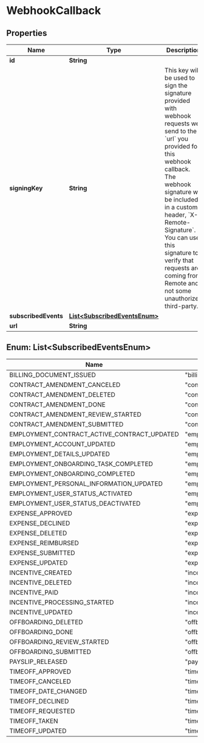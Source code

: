 

# WebhookCallback


## Properties

| Name | Type | Description | Notes |
|------------ | ------------- | ------------- | -------------|
|**id** | **String** |  |  |
|**signingKey** | **String** | This key will be used to sign the signature provided with webhook requests we send to the &#x60;url&#x60; you provided for this webhook callback.  The webhook signature will be included in a custom header, &#x60;X-Remote-Signature&#x60;. You can use this signature to verify that requests are coming from Remote and not some unauthorized third-party.  |  [optional] |
|**subscribedEvents** | [**List&lt;SubscribedEventsEnum&gt;**](#List&lt;SubscribedEventsEnum&gt;) |  |  [optional] |
|**url** | **String** |  |  |



## Enum: List&lt;SubscribedEventsEnum&gt;

| Name | Value |
|---- | -----|
| BILLING_DOCUMENT_ISSUED | &quot;billing_document.issued&quot; |
| CONTRACT_AMENDMENT_CANCELED | &quot;contract_amendment.canceled&quot; |
| CONTRACT_AMENDMENT_DELETED | &quot;contract_amendment.deleted&quot; |
| CONTRACT_AMENDMENT_DONE | &quot;contract_amendment.done&quot; |
| CONTRACT_AMENDMENT_REVIEW_STARTED | &quot;contract_amendment.review_started&quot; |
| CONTRACT_AMENDMENT_SUBMITTED | &quot;contract_amendment.submitted&quot; |
| EMPLOYMENT_CONTRACT_ACTIVE_CONTRACT_UPDATED | &quot;employment_contract.active_contract_updated&quot; |
| EMPLOYMENT_ACCOUNT_UPDATED | &quot;employment.account.updated&quot; |
| EMPLOYMENT_DETAILS_UPDATED | &quot;employment.details.updated&quot; |
| EMPLOYMENT_ONBOARDING_TASK_COMPLETED | &quot;employment.onboarding_task.completed&quot; |
| EMPLOYMENT_ONBOARDING_COMPLETED | &quot;employment.onboarding.completed&quot; |
| EMPLOYMENT_PERSONAL_INFORMATION_UPDATED | &quot;employment.personal_information.updated&quot; |
| EMPLOYMENT_USER_STATUS_ACTIVATED | &quot;employment.user_status.activated&quot; |
| EMPLOYMENT_USER_STATUS_DEACTIVATED | &quot;employment.user_status.deactivated&quot; |
| EXPENSE_APPROVED | &quot;expense.approved&quot; |
| EXPENSE_DECLINED | &quot;expense.declined&quot; |
| EXPENSE_DELETED | &quot;expense.deleted&quot; |
| EXPENSE_REIMBURSED | &quot;expense.reimbursed&quot; |
| EXPENSE_SUBMITTED | &quot;expense.submitted&quot; |
| EXPENSE_UPDATED | &quot;expense.updated&quot; |
| INCENTIVE_CREATED | &quot;incentive.created&quot; |
| INCENTIVE_DELETED | &quot;incentive.deleted&quot; |
| INCENTIVE_PAID | &quot;incentive.paid&quot; |
| INCENTIVE_PROCESSING_STARTED | &quot;incentive.processing_started&quot; |
| INCENTIVE_UPDATED | &quot;incentive.updated&quot; |
| OFFBOARDING_DELETED | &quot;offboarding.deleted&quot; |
| OFFBOARDING_DONE | &quot;offboarding.done&quot; |
| OFFBOARDING_REVIEW_STARTED | &quot;offboarding.review_started&quot; |
| OFFBOARDING_SUBMITTED | &quot;offboarding.submitted&quot; |
| PAYSLIP_RELEASED | &quot;payslip.released&quot; |
| TIMEOFF_APPROVED | &quot;timeoff.approved&quot; |
| TIMEOFF_CANCELED | &quot;timeoff.canceled&quot; |
| TIMEOFF_DATE_CHANGED | &quot;timeoff.date_changed&quot; |
| TIMEOFF_DECLINED | &quot;timeoff.declined&quot; |
| TIMEOFF_REQUESTED | &quot;timeoff.requested&quot; |
| TIMEOFF_TAKEN | &quot;timeoff.taken&quot; |
| TIMEOFF_UPDATED | &quot;timeoff.updated&quot; |



